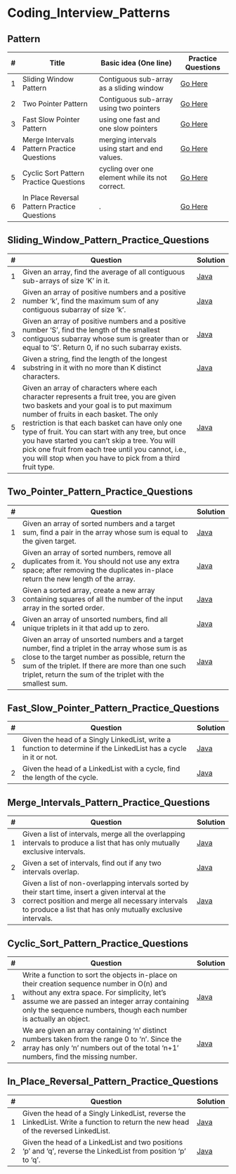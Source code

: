 # Coding_Interview_Patterns

## Pattern

| # | Title | Basic idea (One line) | Practice Questions |
|---| ----- | --------------------- | ------------------ |
| 1 | Sliding Window Pattern | Contiguous sub-array as a sliding window | [Go Here](#Sliding_Window_Pattern_Practice_Questions) |
| 2 | Two Pointer Pattern | Contiguous sub-array using two pointers | [Go Here](#Two_Pointer_Pattern_Practice_Questions) |
| 3 | Fast Slow Pointer Pattern | using one fast and one slow pointers | [Go Here](#Fast_Slow_Pointer_Pattern_Practice_Questions) |
| 4 | Merge Intervals Pattern Practice Questions | merging intervals using start and end values. | [Go Here](#Merge_Intervals_Pattern_Practice_Questions) |
| 5 | Cyclic Sort Pattern Practice Questions | cycling over one element while its not correct. | [Go Here](#Cyclic_Sort_Pattern_Practice_Questions) |
| 6 | In Place Reversal Pattern Practice Questions | . | [Go Here](#In_Place_Reversal_Pattern_Practice_Questions) |





## Sliding_Window_Pattern_Practice_Questions

| # | Question | Solution |
|---| -------- | -------- |
| 1 | Given an array, find the average of all contiguous sub-arrays of size ‘K’ in it. | [Java](https://github.com/AkshantVats/Patterns_For_Coding_interview/blob/master/Java/Sliding_Window_Pattern_Practice_Questions/AverageOfSubArrayOfSizeK.java) |
| 2 | Given an array of positive numbers and a positive number ‘k’, find the maximum sum of any contiguous subarray of size ‘k’. | [Java](https://github.com/AkshantVats/Patterns_For_Coding_interview/blob/master/Java/Sliding_Window_Pattern_Practice_Questions/MaximumSubArrayOfSizeK.java) |
| 3 | Given an array of positive numbers and a positive number ‘S’, find the length of the smallest contiguous subarray whose sum is greater than or equal to ‘S’. Return 0, if no such subarray exists. | [Java](https://github.com/AkshantVats/Patterns_For_Coding_interview/blob/master/Java/Sliding_Window_Pattern_Practice_Questions/SmallestSubArrayOfSumK.java) |
| 4 | Given a string, find the length of the longest substring in it with no more than K distinct characters. | [Java](https://github.com/AkshantVats/Patterns_For_Coding_interview/blob/master/Java/Sliding_Window_Pattern_Practice_Questions/LongestSubStringDistinctK.java) |
| 5 | Given an array of characters where each character represents a fruit tree, you are given two baskets and your goal is to put maximum number of fruits in each basket. The only restriction is that each basket can have only one type of fruit. You can start with any tree, but once you have started you can’t skip a tree. You will pick one fruit from each tree until you cannot, i.e., you will stop when you have to pick from a third fruit type. | [Java](https://github.com/AkshantVats/Patterns_For_Coding_interview/blob/master/Java/Sliding_Window_Pattern_Practice_Questions/MaximumFruitCountOf2Count.java) |


## Two_Pointer_Pattern_Practice_Questions

| # | Question | Solution |
|---| -------- | -------- |
| 1 | Given an array of sorted numbers and a target sum, find a pair in the array whose sum is equal to the given target. | [Java](https://github.com/AkshantVats/Patterns_For_Coding_interview/blob/master/Java/Two_Pointer_Pattern_Practice_Questions/SmallestSubArrayOfSumK.java) |
| 2 | Given an array of sorted numbers, remove all duplicates from it. You should not use any extra space; after removing the duplicates in-place return the new length of the array. | [Java](https://github.com/AkshantVats/Patterns_For_Coding_interview/blob/master/Java/Two_Pointer_Pattern_Practice_Questions/RemoveDuplicateFromSortedArray.java) |
| 3 | Given a sorted array, create a new array containing squares of all the number of the input array in the sorted order. | [Java](https://github.com/AkshantVats/Patterns_For_Coding_interview/blob/master/Java/Two_Pointer_Pattern_Practice_Questions/SquaresFromSortedArray.java) |
| 4 | Given an array of unsorted numbers, find all unique triplets in it that add up to zero. | [Java](https://github.com/AkshantVats/Patterns_For_Coding_interview/blob/master/Java/Two_Pointer_Pattern_Practice_Questions/UniqueTripletsNonSortedArray.java) |
| 5 | Given an array of unsorted numbers and a target number, find a triplet in the array whose sum is as close to the target number as possible, return the sum of the triplet. If there are more than one such triplet, return the sum of the triplet with the smallest sum. | [Java](https://github.com/AkshantVats/Patterns_For_Coding_interview/blob/master/Java/Two_Pointer_Pattern_Practice_Questions/ClosetSumTripletsNonSortedArray.java) |

## Fast_Slow_Pointer_Pattern_Practice_Questions

| # | Question | Solution |
|---| -------- | -------- |
| 1 | Given the head of a Singly LinkedList, write a function to determine if the LinkedList has a cycle in it or not. | [Java](https://github.com/AkshantVats/Patterns_For_Coding_interview/blob/master/Java/Fast_Slow_Pointer_Pattern_Practice_Questions/CheckIsCyclicLinkedList.java) |
| 2 | Given the head of a LinkedList with a cycle, find the length of the cycle. | [Java](https://github.com/AkshantVats/Patterns_For_Coding_interview/blob/master/Java/Fast_Slow_Pointer_Pattern_Practice_Questions/FindLengthCyclicLinkedList.java) |

## Merge_Intervals_Pattern_Practice_Questions

| # | Question | Solution |
|---| -------- | -------- |
| 1 | Given a list of intervals, merge all the overlapping intervals to produce a list that has only mutually exclusive intervals. | [Java](https://github.com/AkshantVats/Patterns_For_Coding_interview/blob/master/Java/Merge_Intervals_Pattern_Practice_Questions/MergeIntervals.java) |
| 2 | Given a set of intervals, find out if any two intervals overlap. | [Java](https://github.com/AkshantVats/Patterns_For_Coding_interview/blob/master/Java/Merge_Intervals_Pattern_Practice_Questions/OverlapIntervals.java) |
| 3 | Given a list of non-overlapping intervals sorted by their start time, insert a given interval at the correct position and merge all necessary intervals to produce a list that has only mutually exclusive intervals. | [Java](https://github.com/AkshantVats/Patterns_For_Coding_interview/blob/master/Java/Merge_Intervals_Pattern_Practice_Questions/InsertIntervals.java) |

## Cyclic_Sort_Pattern_Practice_Questions

| # | Question | Solution |
|---| -------- | -------- |
| 1 | Write a function to sort the objects in-place on their creation sequence number in O(n) and without any extra space. For simplicity, let’s assume we are passed an integer array containing only the sequence numbers, though each number is actually an object. | [Java](https://github.com/AkshantVats/Patterns_For_Coding_interview/blob/master/Java/Cyclic_Sort_Pattern_Practice_Questions/CyclicSortArray.java) |
| 2 | We are given an array containing ‘n’ distinct numbers taken from the range 0 to ‘n’. Since the array has only ‘n’ numbers out of the total ‘n+1’ numbers, find the missing number. | [Java](https://github.com/AkshantVats/Patterns_For_Coding_interview/blob/master/Java/Cyclic_Sort_Pattern_Practice_Questions/CyclicSearchArray.java) |

## In_Place_Reversal_Pattern_Practice_Questions

| # | Question | Solution |
|---| -------- | -------- |
| 1 | Given the head of a Singly LinkedList, reverse the LinkedList. Write a function to return the new head of the reversed LinkedList. | [Java](https://github.com/AkshantVats/Patterns_For_Coding_interview/blob/master/Java/In_Place_Reversal_Pattern_Practice_Questions/ReverseLinkedList.java) |
| 2 | Given the head of a LinkedList and two positions ‘p’ and ‘q’, reverse the LinkedList from position ‘p’ to ‘q’. | [Java](https://github.com/AkshantVats/Patterns_For_Coding_interview/blob/master/Java/In_Place_Reversal_Pattern_Practice_Questions/ReverseLinkedList.java) |





